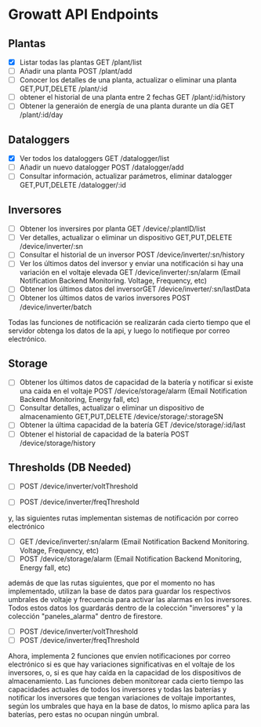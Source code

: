 # Growatt API Endpoints

## Plantas
- [x] Listar todas las plantas GET /plant/list
- [ ] Añadir una planta POST /plant/add 
- [ ] Conocer los detalles de una planta, actualizar o eliminar una planta GET,PUT,DELETE /plant/:id
- [ ] obtener el historial de una planta entre 2 fechas GET /plant/:id/history
- [ ] Obtener la generaión de energía de una planta durante un día GET /plant/:id/day

## Dataloggers
- [x] Ver todos los dataloggers GET /datalogger/list 
- [ ] Añadir un nuevo datalogger POST /datalogger/add
- [ ] Consultar información, actualizar parámetros, eliminar datalogger GET,PUT,DELETE /datalogger/:id

## Inversores
- [ ] Obtener los inversires por planta GET /device/:plantID/list
- [ ] Ver detalles, actualizar o eliminar un dispositivo GET,PUT,DELETE /device/inverter/:sn
- [ ] Consultar el historial de un inversor POST /device/inverter/:sn/history
- [ ] Ver los últimos datos del inversor y enviar una notificación si hay una variación en el voltaje elevada GET /device/inverter/:sn/alarm (Email Notification Backend Monitoring. Voltage, Frequency, etc)
- [ ] Obtener los últimos datos del inversorGET /device/inverter/:sn/lastData
- [ ] Obtener los últimos datos de varios inversores POST /device/inverter/batch

Todas las funciones de notificación se realizarán cada cierto tiempo que el servidor obtenga los datos de la api, y luego lo notifieque por correo electrónico.

## Storage
- [ ] Obtener los últimos datos de capacidad de la batería y notificar si existe una caida en el voltaje POST /device/storage/alarm (Email Notification Backend Monitoring, Energy fall, etc)
- [ ] Consultar detalles, actualizar o eliminar un dispositivo de almacenamiento GET,PUT,DELETE /device/storage/:storageSN
- [ ] Obtener la última capacidad de la batería GET /device/storage/:id/last
- [ ] Obtener el historial de capacidad de la batería POST /device/storage/history

## Thresholds (DB Needed)
- [ ] POST /device/inverter/voltThreshold 
- [ ] POST /device/inverter/freqThreshold 


y, las siguientes rutas implementan sistemas de notificación por correo electrónico

- [ ] GET /device/inverter/:sn/alarm (Email Notification Backend Monitoring. Voltage, Frequency, etc)
- [ ] POST /device/storage/alarm (Email Notification Backend Monitoring, Energy fall, etc)

además de que las rutas siguientes, que por el momento no has implementado, utilizan la base de datos para guardar los respectivos umbrales de voltaje y frecuencia para activar las alarmas en los inversores. Todos estos datos los guardarás dentro de la colección "inversores" y la colección "paneles_alarma" dentro de firestore.

- [ ] POST /device/inverter/voltThreshold 
- [ ] POST /device/inverter/freqThreshold

Ahora, implementa 2 funciones que envíen notificaciones por correo electrónico si es que hay variaciones significativas en el voltaje de los inversores, o, si es que hay caída en la capacidad de los dispositivos de almacenamiento. Las funciones deben monitorear cada cierto tiempo las capacidades actuales de todos los inversores y todas las baterías y notificar los inversores que tengan variaciones de voltaje importantes, según los umbrales que haya en la base de datos, lo mismo aplica para las baterías, pero estas no ocupan ningún umbral.
